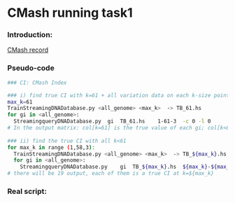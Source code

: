 # CMash running task1

### Introduction: 

[CMash record](https://github.com/ShaopengLiu1/PSU_Bioinformatics/blob/master/r3_Koslicki_group/CMash_record.md)



### Pseudo-code

```bash
### CI: CMash Index

### i) find true CI with k=61 + all variation data on each k-size point
max_k=61
TrainStreamingDNADatabase.py <all_genome> <max_k>  -> TB_61.hs
for gi in <all_genome>:
  StreamingqueryDNADatabase.py	gi	TB_61.hs	1-61-3	-c 0 -l 0 
# In the output matrix: col[k=61] is the true value of each gi; col[k<61] is the variation due to truncation
  
### ii) find the true CI with all k<61
for max_k in range (1,58,3):
  TrainStreamingDNADatabase.py <all_genome> <max_k>  -> TB_${max_k}.hs
  for gi in <all_genome>:
    StreamingqueryDNADatabase.py	gi	TB_${max_k}.hs	${max_k}-${max_k}-1	-c 0 -l 0 
# there will be 19 output, each of them is a true CI at k=${max_k}
```



### Real script:



